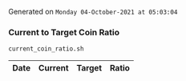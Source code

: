 Generated on `Monday 04-October-2021 at 05:03:04`

### Current to Target Coin Ratio
`current_coin_ratio.sh`

Date|Current|Target|Ratio
---|---|---|---
